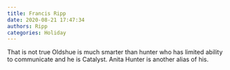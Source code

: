 ```yaml
---
title: Francis Ripp
date: 2020-08-21 17:47:34
authors: Ripp
categories: Holiday
---
```


 That is not true Oldshue is much smarter than hunter who has limited ability to communicate and he is Catalyst. Anita Hunter is another alias of his.